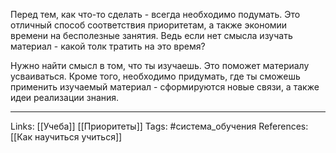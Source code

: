 Перед тем, как что-то сделать - всегда необходимо подумать. Это отличный способ соответствия приоритетам, а также экономии времени на бесполезные занятия. Ведь если нет смысла изучать материал - какой толк тратить на это время?

Нужно найти смысл в том, что ты изучаешь. Это поможет материалу усваиваться. Кроме того, необходимо придумать, где ты сможешь применить изучаемый материал - сформируются новые связи, а также идеи реализации знания. 
___
Links: [[Учеба]] [[Приоритеты]] 
Tags: #система_обучения 
References: [[Как научиться учиться]] 